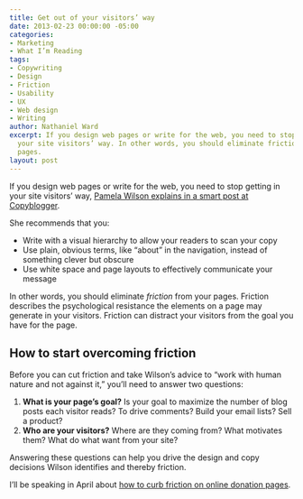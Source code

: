 ```yaml
---
title: Get out of your visitors’ way
date: 2013-02-23 00:00:00 -05:00
categories:
- Marketing
- What I’m Reading
tags:
- Copywriting
- Design
- Friction
- Usability
- UX
- Web design
- Writing
author: Nathaniel Ward
excerpt: If you design web pages or write for the web, you need to stop getting in
  your site visitors’ way. In other words, you should eliminate friction from your
  pages.
layout: post
---
```


If you design web pages or write for the web, you need to stop getting in your site visitors’ way, [Pamela Wilson explains in a smart post at Copyblogger][1].

She recommends that you:

  * Write with a visual hierarchy to allow your readers to scan your copy
  * Use plain, obvious terms, like “about” in the navigation, instead of something clever but obscure
  * Use white space and page layouts to effectively communicate your message

In other words, you should eliminate *friction* from your pages. Friction describes the psychological resistance the elements on a page may generate in your visitors. Friction can distract your visitors from the goal you have for the page.<!--more-->

## How to start overcoming friction

Before you can cut friction and take Wilson’s advice to “work with human nature and not against it,” you’ll need to answer two questions:

  1. **What is your page’s goal?** Is your goal to maximize the number of blog posts each visitor reads? To drive comments? Build your email lists? Sell a product?
  2. **Who are your visitors?** Where are they coming from? What motivates them? What do what want from your site?

Answering these questions can help you drive the design and copy decisions Wilson identifies and thereby friction.

I’ll be speaking in April about [how to curb friction on online donation pages][2].

 [1]: http://www.copyblogger.com/human-web-design/
 [2]: http://www.nathanielward.net/2012/11/is-friction-killing-your-online-fundraising/